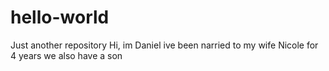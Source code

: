 # hello-world
Just another repository
Hi, im Daniel ive been narried to my wife Nicole for 4 years we also have a son
